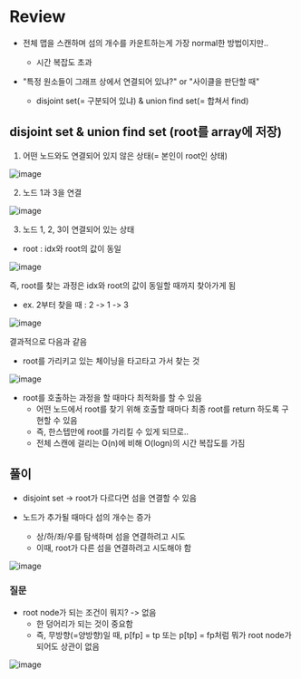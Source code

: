 # Review
- 전체 맵을 스캔하며 섬의 개수를 카운트하는게 가장 normal한 방법이지만..
  - 시간 복잡도 초과

- "특정 원소들이 그래프 상에서 연결되어 있냐?" or "사이클을 판단할 때"
  - disjoint set(= 구분되어 있냐) & union find set(= 합쳐서 find)

## disjoint set & union find set (root를 array에 저장)
1. 어떤 노드와도 연결되어 있지 않은 상태(= 본인이 root인 상태)

![image](https://github.com/eunbileeme/algorithm/assets/103405457/05da88b3-b40e-4b79-93ba-3125bc979db4)

2. 노드 1과 3을 연결

![image](https://github.com/eunbileeme/algorithm/assets/103405457/e0d103eb-e30e-4925-bb24-09122c0c9b68)

3. 노드 1, 2, 3이 연결되어 있는 상태
- root : idx와 root의 값이 동일

![image](https://github.com/eunbileeme/algorithm/assets/103405457/3fdbd077-f7e5-47c9-8197-96cffbed2db0)

즉, root를 찾는 과정은 idx와 root의 값이 동일할 때까지 찾아가게 됨
- ex. 2부터 찾을 때 : 2 -> 1 -> 3

![image](https://github.com/eunbileeme/algorithm/assets/103405457/d6b86743-7918-4fef-b206-40d706aa82d7)

결과적으로 다음과 같음
- root를 가리키고 있는 체이닝을 타고타고 가서 찾는 것

![image](https://github.com/eunbileeme/algorithm/assets/103405457/19a0defb-69c9-442e-90e7-e9d27cc87c85)

- root를 호출하는 과정을 할 때마다 최적화를 할 수 있음
  - 어떤 노드에서 root를 찾기 위해 호출할 때마다 최종 root를 return 하도록 구현할 수 있음
  - 즉, 한스텝만에 root를 가리킬 수 있게 되므로..
  - 전체 스캔에 걸리는 O(n)에 비해 O(logn)의 시간 복잡도를 가짐

## 풀이
- disjoint set -> root가 다르다면 섬을 연결할 수 있음

- 노드가 추가될 때마다 섬의 개수는 증가
  - 상/하/좌/우를 탐색하며 섬을 연결하려고 시도
  - 이때, root가 다른 섬을 연결하려고 시도해야 함

![image](https://github.com/eunbileeme/algorithm/assets/103405457/57b12add-8c7e-4945-a174-d6d5289b9672)

### 질문
- root node가 되는 조건이 뭐지? -> 없음
  - 한 덩어리가 되는 것이 중요함
  - 즉, 무방향(=양방향)일 때, p[fp] = tp 또는 p[tp] = fp처럼 뭐가 root node가 되어도 상관이 없음
 
![image](https://github.com/eunbileeme/algorithm/assets/103405457/e75bcc33-56ea-4140-a7a6-f7f62c8e905b)
 
